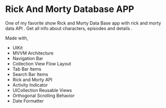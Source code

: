 # Rick And Morty Database APP
One of my favorite show Rick and Morty Data Base  app  with rick and morty data API .
Get all info about characters, episodes and details .

Made with,

* UIKit
* MVVM Architecture
* Navigation Bar 
* Collection View Flow Layout
* Tab Bar Items
* Search Bar Items
* Rick and Morty API
* Activity Indicator 
* UICollection Reusable Views
* Orthogonal Scrolling Behavior
* Date Formatter

